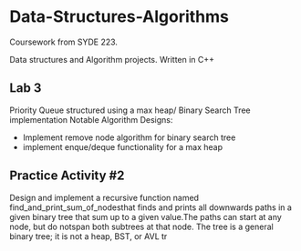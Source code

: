 # Data-Structures-Algorithms
Coursework from SYDE 223.

Data structures and Algorithm projects. Written in C++

## Lab 3 
Priority Queue structured using a max heap/ Binary Search Tree implementation
Notable Algorithm Designs:
* Implement remove node algorithm for binary search tree
* implement enque/deque functionality for a max heap

## Practice Activity #2
Design  and  implement  a  recursive  function  named find_and_print_sum_of_nodesthat  finds  and  prints  all downwards paths in a given binary tree that sum up to a given value.The paths can start at any node, but do notspan both subtrees at that node. The tree is a general binary tree; it is not a heap, BST, or AVL tr
